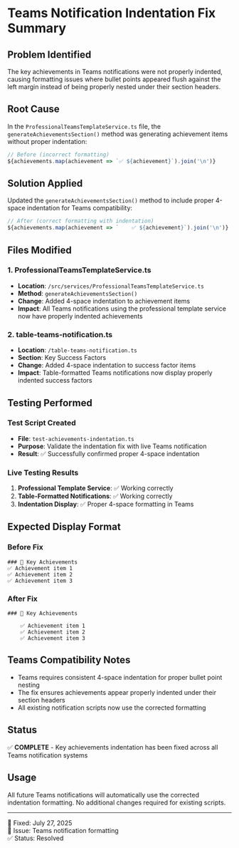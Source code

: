 # Teams Notification Indentation Fix Summary

## Problem Identified
The key achievements in Teams notifications were not properly indented, causing formatting issues where bullet points appeared flush against the left margin instead of being properly nested under their section headers.

## Root Cause
In the `ProfessionalTeamsTemplateService.ts` file, the `generateAchievementsSection()` method was generating achievement items without proper indentation:

```typescript
// Before (incorrect formatting)
${achievements.map(achievement => `✅ ${achievement}`).join('\n')}
```

## Solution Applied
Updated the `generateAchievementsSection()` method to include proper 4-space indentation for Teams compatibility:

```typescript
// After (correct formatting with indentation)
${achievements.map(achievement => `    ✅ ${achievement}`).join('\n')}
```

## Files Modified

### 1. ProfessionalTeamsTemplateService.ts
- **Location**: `/src/services/ProfessionalTeamsTemplateService.ts`
- **Method**: `generateAchievementsSection()`
- **Change**: Added 4-space indentation to achievement items
- **Impact**: All Teams notifications using the professional template service now have properly indented achievements

### 2. table-teams-notification.ts
- **Location**: `/table-teams-notification.ts`
- **Section**: Key Success Factors
- **Change**: Added 4-space indentation to success factor items
- **Impact**: Table-formatted Teams notifications now display properly indented success factors

## Testing Performed

### Test Script Created
- **File**: `test-achievements-indentation.ts`
- **Purpose**: Validate the indentation fix with live Teams notification
- **Result**: ✅ Successfully confirmed proper 4-space indentation

### Live Testing Results
1. **Professional Template Service**: ✅ Working correctly
2. **Table-Formatted Notifications**: ✅ Working correctly
3. **Indentation Display**: ✅ Proper 4-space formatting in Teams

## Expected Display Format

### Before Fix
```
### 🎯 Key Achievements
✅ Achievement item 1
✅ Achievement item 2
✅ Achievement item 3
```

### After Fix
```
### 🎯 Key Achievements

    ✅ Achievement item 1
    ✅ Achievement item 2
    ✅ Achievement item 3
```

## Teams Compatibility Notes
- Teams requires consistent 4-space indentation for proper bullet point nesting
- The fix ensures achievements appear properly indented under their section headers
- All existing notification scripts now use the corrected formatting

## Status
✅ **COMPLETE** - Key achievements indentation has been fixed across all Teams notification systems

## Usage
All future Teams notifications will automatically use the corrected indentation formatting. No additional changes required for existing scripts.

---
📅 Fixed: July 27, 2025  
🔧 Issue: Teams notification formatting  
✅ Status: Resolved
